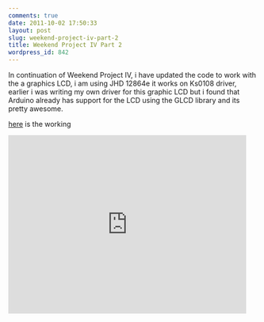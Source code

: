 ```yaml
---
comments: true
date: 2011-10-02 17:50:33
layout: post
slug: weekend-project-iv-part-2
title: Weekend Project IV Part 2
wordpress_id: 842
---
```

In continuation of Weekend Project IV, i have updated the code to work with the a graphics LCD, i am using JHD 12864e it works on Ks0108 driver, earlier i was writing my own driver for this graphic LCD but i found that Arduino already has support for the LCD using the GLCD library and its pretty awesome.

[here](http://www.youtube.com/watch?v=sy_zdzZAXQo) is the working

<iframe width="480" height="360" src="http://www.youtube.com/embed/sy_zdzZAXQo" frameborder="0" > </iframe>

